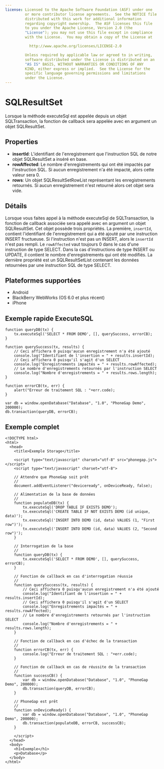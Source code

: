 ```yaml
---
license: Licensed to the Apache Software Foundation (ASF) under one
         or more contributor license agreements.  See the NOTICE file
         distributed with this work for additional information
         regarding copyright ownership.  The ASF licenses this file
         to you under the Apache License, Version 2.0 (the
         "License"); you may not use this file except in compliance
         with the License.  You may obtain a copy of the License at

           http://www.apache.org/licenses/LICENSE-2.0

         Unless required by applicable law or agreed to in writing,
         software distributed under the License is distributed on an
         "AS IS" BASIS, WITHOUT WARRANTIES OR CONDITIONS OF ANY
         KIND, either express or implied.  See the License for the
         specific language governing permissions and limitations
         under the License.
---
```


SQLResultSet
============

Lorsque la méthode executeSql est appelée depuis un objet SQLTransaction, la fonction de callback sera appelée avec en argument un objet SQLResultSet.

Properties
----------

- __insertId__: L'identifiant de l'enregistrement que l'instruction SQL de notre objet SQLResultSet a inséré en base.
- __rowAffected__: Le nombre d'enregistrements qui ont été impactés par l'instruction SQL.  Si aucun enregistrement n'a été impacté, alors cette valeur sera 0.
- __rows__: Un objet SQLResultSetRowList représentant les enregistrements retournés.  Si aucun enregistrement n'est retourné alors cet objet sera vide.

Détails
-------

Lorsque vous faites appel à la méthode executeSql de SQLTransaction, la fonction de callback associée sera appelé avec en argument un objet SQLResultSet.  Cet objet possède trois propriétés.  La première, `insertId`, contient l'identifiant de l'enregistrement qui a été ajouté par une instruction INSERT fructueuse.  Si l'instruction n'est pas un INSERT, alors le `insertId` n'est pas rempli.  Le `rowAffected` vaut toujours 0 dans le cas d'une instruction de type SELECT.  Dans la cas d'instructions de type INSERT ou UPDATE, il contient le nombre d'enregistrements qui ont été modifiés.  La dernière propriété est un SQLResultSetList contenant les données retournées par une instruction SQL de type SELECT.

Plateformes supportées
----------------------

- Android
- BlackBerry WebWorks (OS 6.0 et plus récent)
- iPhone

Exemple rapide ExecuteSQL
-------------------------

	function queryDB(tx) {
		tx.executeSql('SELECT * FROM DEMO', [], querySuccess, errorCB);
	}

	function querySuccess(tx, results) {
		// Ceci affichera 0 puisqu'aucun enregistrement n'a été ajouté
		console.log("Identifiant de l'insertion = " + results.insertId);
		// Ceci affichera 0 puisqu'il s'agit d'un SELECT
		console.log("Enregistrements impactés = " + results.rowAffected);
		// Le nombre d'enregistrements retournés par l'instruction SELECT
		console.log("Nombre d'enregistrements = " + results.rows.length);
	}
	
	function errorCB(tx, err) {
		alert("Erreur de traitement SQL : "+err.code);
	}
	
	var db = window.openDatabase("Database", "1.0", "PhoneGap Demo", 200000);
	db.transaction(queryDB, errorCB);

Exemple complet
---------------

    <!DOCTYPE html>
    <html>
      <head>
        <title>Exemple Storage</title>

        <script type="text/javascript" charset="utf-8" src="phonegap.js"></script>
        <script type="text/javascript" charset="utf-8">

        // Attendre que PhoneGap soit prêt
        //
        document.addEventListener("deviceready", onDeviceReady, false);

		// Alimentation de la base de données
		//
		function populateDB(tx) {
			tx.executeSql('DROP TABLE IF EXISTS DEMO');
			tx.executeSql('CREATE TABLE IF NOT EXISTS DEMO (id unique, data)');
			tx.executeSql('INSERT INTO DEMO (id, data) VALUES (1, "First row")');
			tx.executeSql('INSERT INTO DEMO (id, data) VALUES (2, "Second row")');
		}

		// Interrogation de la base
		//
		function queryDB(tx) {
			tx.executeSql('SELECT * FROM DEMO', [], querySuccess, errorCB);
		}

		// Fonction de callback en cas d'interrogation réussie
		//
		function querySuccess(tx, results) {
			// Ceci affichera 0 puisqu'aucun enregistrement n'a été ajouté
			console.log("Identifiant de l'insertion = " + results.insertId);
			// Ceci affichera 0 puisqu'il s'agit d'un SELECT
			console.log("Enregistrements impactés = " + results.rowAffected);
			// Le nombre d'enregistrements retournés par l'instruction SELECT
			console.log("Nombre d'enregistrements = " + results.rows.length);
		}

		// Fonction de callback en cas d'échec de la transaction
		//
		function errorCB(tx, err) {
			console.log("Erreur de traitement SQL : "+err.code);
		}

		// Fonction de callback en cas de réussite de la transaction
		//
		function successCB() {
			var db = window.openDatabase("Database", "1.0", "PhoneGap Demo", 200000);
			db.transaction(queryDB, errorCB);
		}

		// PhoneGap est prêt
		//
		function onDeviceReady() {
			var db = window.openDatabase("Database", "1.0", "PhoneGap Demo", 200000);
			db.transaction(populateDB, errorCB, successCB);
		}
	
        </script>
      </head>
      <body>
        <h1>Exemple</h1>
        <p>Database</p>
      </body>
    </html>
